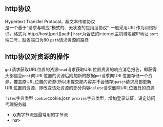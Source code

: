 ## http协议
Hypertext Transfer Protocal，超文本传输协议
<br>
是一个基于“请求与响应”模式的、无状态的应用层协议‘’
一般采用URL作为网络标识，格式为 http://host[port][path]
`host`为合法的internet主机域名或IP地址
`port`端口号，缺省端口为80
`path`请求资源的路径
## http协议对资源的操作
`get`请求获取URL位置的资源`head`请求获取URL位置资源的响应消息报告，即获得头部信息`post`向URL位置的资源后附加新的数据`put`请求向URL位置存储一个资源，覆盖原URL位置的资源(所以未提交那内容并不会储存)`patch`请求局部更新URL位置的资源，即改变该处资源的部分内容`delete`请求删除URL位置处的资源

`files`字典类型  `cookie`cookie.josn  `proxies`字典类型，增加登录认证，设定访问代理服务器

- 双向字节流是最常用的字节流
- nat-
<!--stackedit_data:
eyJoaXN0b3J5IjpbLTEzNDc5NTk5MTAsMTcwMzI0MjA1NCwxMz
E5NjA1MDcwLDEyNzU4Nzc3NzQsMTk5NTEwNDMxNl19
-->